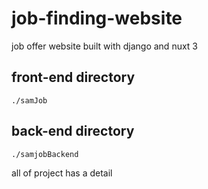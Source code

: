 # job-finding-website 
job offer website built with django and nuxt 3


## front-end directory
`./samJob`

## back-end directory
`./samjobBackend`

all of project has a detail
